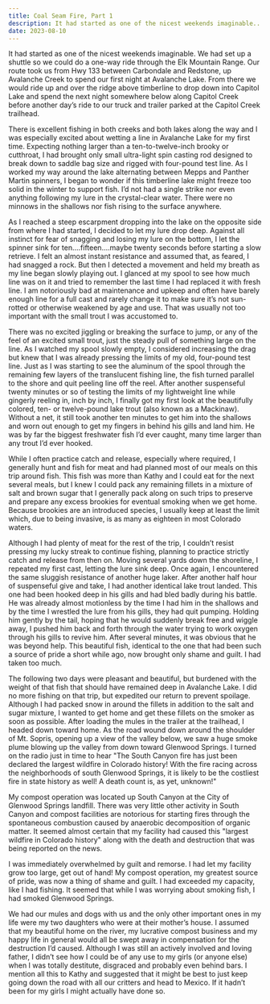 ```yaml
---
title: Coal Seam Fire, Part 1
description: It had started as one of the nicest weekends imaginable...
date: 2023-08-10
---
```

It had started as one of the nicest weekends imaginable. We had set up a shuttle so we could do a one-way ride through the Elk Mountain Range. Our route took us from Hwy 133 between Carbondale and Redstone, up Avalanche Creek to spend our first night at Avalanche Lake. From there we would ride up and over the ridge above timberline to drop down into Capitol Lake and spend the next night somewhere below along Capitol Creek before another day’s ride to our truck and trailer parked at the Capitol Creek trailhead.

There is excellent fishing in both creeks and both lakes along the way and I was especially excited about wetting a line in Avalanche Lake for my first time. Expecting nothing larger than a ten-to-twelve-inch brooky or cutthroat, I had brought only small ultra-light spin casting rod designed to break down to saddle bag size and rigged with four-pound test line. As I worked my way around the lake alternating between Mepps and Panther Martin spinners, I began to wonder if this timberline lake might freeze too solid in the winter to support fish. I’d not had a single strike nor even anything following my lure in the crystal-clear water. There were no minnows in the shallows nor fish rising to the surface anywhere.

As I reached a steep escarpment dropping into the lake on the opposite side from where I had started, I decided to let my lure drop deep. Against all instinct for fear of snagging and losing my lure on the bottom, I let the spinner sink for ten....fifteen....maybe twenty seconds before starting a slow retrieve. I felt an almost instant resistance and assumed that, as feared, I had snagged a rock. But then I detected a movement and held my breath as my line began slowly playing out. I glanced at my spool to see how much line was on it and tried to remember the last time I had replaced it with fresh line. I am notoriously bad at maintenance and upkeep and often have barely enough line for a full cast and rarely change it to make sure it’s not sun-rotted or otherwise weakened by age and use. That was usually not too important with the small trout I was accustomed to.

There was no excited jiggling or breaking the surface to jump, or any of the feel of an excited small trout, just the steady pull of something large on the line. As I watched my spool slowly empty, I considered increasing the drag but knew that I was already pressing the limits of my old, four-pound test line. Just as I was starting to see the aluminum of the spool through the remaining few layers of the translucent fishing line, the fish turned parallel to the shore and quit peeling line off the reel. After another suspenseful twenty minutes or so of testing the limits of my lightweight line while gingerly reeling in, inch by inch, I finally got my first look at the beautifully colored, ten- or twelve-pound lake trout (also known as a Mackinaw). Without a net, it still took another ten minutes to get him into the shallows and worn out enough to get my fingers in behind his gills and land him. He was by far the biggest freshwater fish I’d ever caught, many time larger than any trout I’d ever hooked.

While I often practice catch and release, especially where required, I generally hunt and fish for meat and had planned most of our meals on this trip around fish. This fish was more than Kathy and I could eat for the next several meals, but I knew I could pack any remaining fillets in a mixture of salt and brown sugar that I generally pack along on such trips to preserve and prepare any excess brookies for eventual smoking when we get home. Because brookies are an introduced species, I usually keep at least the limit which, due to being invasive, is as many as eighteen in most Colorado waters.

Although I had plenty of meat for the rest of the trip, I couldn’t resist pressing my lucky streak to continue fishing, planning to practice strictly catch and release from then on. Moving several yards down the shoreline, I repeated my first cast, letting the lure sink deep. Once again, I encountered the same sluggish resistance of another huge laker. After another half hour of suspenseful give and take, I had another identical lake trout landed. This one had been hooked deep in his gills and had bled badly during his battle. He was already almost motionless by the time I had him in the shallows and by the time I wrestled the lure from his gills, they had quit pumping. Holding him gently by the tail, hoping that he would suddenly break free and wiggle away, I pushed him back and forth through the water trying to work oxygen through his gills to revive him. After several minutes, it was obvious that he was beyond help. This beautiful fish, identical to the one that had been such a source of pride a short while ago, now brought only shame and guilt. I had taken too much.

The following two days were pleasant and beautiful, but burdened with the weight of that fish that should have remained deep in Avalanche Lake. I did no more fishing on that trip, but expedited our return to prevent spoilage. Although I had packed snow in around the fillets in addition to the salt and sugar mixture, I wanted to get home and get these fillets on the smoker as soon as possible. After loading the mules in the trailer at the trailhead, I headed down toward home. As the road wound down around the shoulder of Mt. Sopris, opening up a view of the valley below, we saw a huge smoke plume blowing up the valley from down toward Glenwood Springs. I turned on the radio just in time to hear "The South Canyon fire has just been declared the largest wildfire in Colorado history! With the fire racing across the neighborhoods of south Glenwood Springs, it is likely to be the costliest fire in state history as well! A death count is, as yet, unknown!"

My compost operation was located up South Canyon at the City of Glenwood Springs landfill. There was very little other activity in South Canyon and compost facilities are notorious for starting fires through the spontaneous combustion caused by anaerobic decomposition of organic matter. It seemed almost certain that my facility had caused this "largest wildfire in Colorado history" along with the death and destruction that was being reported on the news.

I was immediately overwhelmed by guilt and remorse. I had let my facility grow too large, get out of hand! My compost operation, my greatest source of pride, was now a thing of shame and guilt. I had exceeded my capacity, like I had fishing. It seemed that while I was worrying about smoking fish, I had smoked Glenwood Springs.

We had our mules and dogs with us and the only other important ones in my life were my two daughters who were at their mother’s house. I assumed that my beautiful home on the river, my lucrative compost business and my happy life in general would all be swept away in compensation for the destruction I’d caused. Although I was still an actively involved and loving father, I didn’t see how I could be of any use to my girls (or anyone else) when I was totally destitute, disgraced and probably even behind bars. I mention all this to Kathy and suggested that it might be best to just keep going down the road with all our critters and head to Mexico. If it hadn’t been for my girls I might actually have done so.